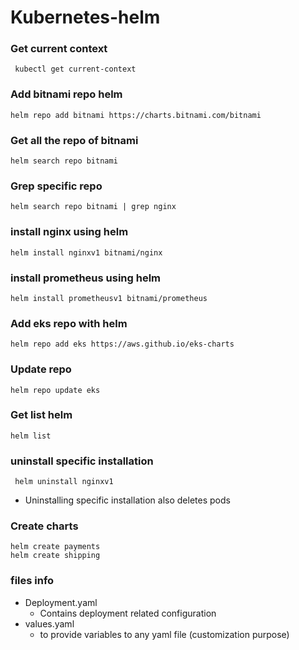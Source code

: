 # Kubernetes-helm

### Get current context
```
 kubectl get current-context
```

### Add bitnami repo helm
```
helm repo add bitnami https://charts.bitnami.com/bitnami
```

### Get all the repo of bitnami
```
helm search repo bitnami
```

### Grep specific repo
```
helm search repo bitnami | grep nginx
```


### install nginx using helm
```
helm install nginxv1 bitnami/nginx
```

### install prometheus using helm
```
helm install prometheusv1 bitnami/prometheus
```

### Add eks repo with helm
```
helm repo add eks https://aws.github.io/eks-charts
```

### Update repo 
```
helm repo update eks
```

### Get list helm
```
helm list
```

### uninstall specific installation
```
 helm uninstall nginxv1
```
- Uninstalling specific installation also deletes pods

### Create charts
```
helm create payments
helm create shipping
```
### files info
- Deployment.yaml
    - Contains deployment related configuration
- values.yaml
    - to provide variables to any yaml file (customization purpose)




